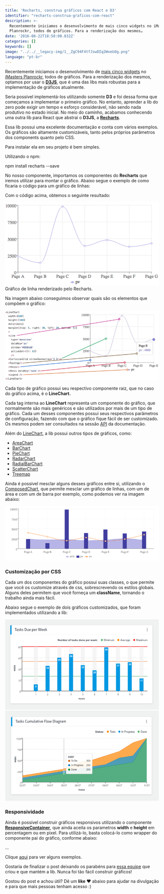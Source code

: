 ```yaml
---
title: 'Recharts, construa gráficos com React e D3'
identifier: "recharts-construa-graficos-com-react"
description: >-
  Recentemente iniciamos o desenvolvimento de mais cinco widgets no iMasters
  Planrockr, todos de gráficos. Para a renderização dos mesmos…
date: '2016-08-22T18:50:00.832Z'
categories: []
keywords: []
image: "../../__legacy-img/1__ZgC94F4tfJswDIq2WoeUdg.png"
language: "pt-br"
---
```


Recentemente iniciamos o desenvolvimento de [mais cinco widgets](https://blog.planrockr.com/novo-plano-novos-conte%C3%BAdos-e-gr%C3%A1ficos-no-planrockr-f2b4ab0c9d18#.vudj5kkkc) no [iMasters Planrockr](http://planrockr.com), todos de gráficos. Para a renderização dos mesmos, optamos por usar o [**D3JS**](https://d3js.org/), que é uma das libs mais robustas para a implementação de gráficos atualmente.

Seria possível implementá-los utilizando somente **D3** e foi dessa forma que começamos a implementar o primeiro gráfico. No entanto, aprender a lib do zero pode exigir um tempo e esforço considerável, não sendo nada produtivo no estado inicial. No meio do caminho, acabamos conhecendo uma outra lib para React que abstrai o **D3JS**, a [**Recharts**](http://recharts.org/).

Essa lib possui uma excelente documentação e conta com vários exemplos. Os gráficos são altamente customizáveis, tanto pelos próprios parâmetros dos components quanto pelo CSS.

Para instalar ela em seu projeto é bem simples.

Utilizando o npm:

npm install recharts --save

No nosso componente, importamos os componentes do **Recharts** que iremos utilizar para montar o gráfico. Abaixo segue o exemplo de como ficaria o código para um gráfico de linhas:

Com o código acima, obtemos o seguinte resultado:

![Gráfico de linha renderizado pelo Recharts.](../../__legacy-img/1__af9UjLpzsJ__PiMcmcTDEnQ.png)
Gráfico de linha renderizado pelo Recharts.

Na imagem abaixo conseguimos observar quais são os elementos que compõem o gráfico:

![](../../__legacy-img/1__WfFRIrgKGSM4aZr__RoGIyw.jpeg)

Cada tipo de gráfico possui seu respectivo componente raiz, que no caso do gráfico acima, é o **LineChart.**

Cada tag interna ao **LineChart** representa um componente do gráfico, que normalmente são mais genéricos e são utilizados por mais de um tipo de gráfico. Cada um desses componentes possui seus respectivos parâmetros de configuração, fazendo com que o gráfico fique fácil de ser customizado. Os mesmos podem ser consultados na sessão [API](http://recharts.org/api) da documentação.

Além do [LineChart](http://recharts.org/api#LineChart), a lib possui outros tipos de gráficos, como:

*   [AreaChart](http://recharts.org/api#AreaChart)
*   [BarChart](http://recharts.org/api#BarChart)
*   [PieChart](http://recharts.org/api#PieChart)
*   [RadarChart](http://recharts.org/api#RadarChart)
*   [RadialBarChart](http://recharts.org/api#RadialBarChart)
*   [ScatterChart](http://recharts.org/api#ScatterChart)
*   [Treemap](http://recharts.org/api#Treemap)

Ainda é possível mesclar alguns desses gráficos entre si, utilizando o [ComposedChart](http://recharts.org/api#ComposedChart), que permite mesclar um gráfico de linhas, com um de área e com um de barra por exemplo, como podemos ver na imagem abaixo:

![](../../__legacy-img/1__dm0yQ0VfDXQ__5__I__vIpmIA.png)

### Customização por CSS

Cada um dos componentes do gráfico possui suas classes, o que permite que você os customize através de css, sobrescrevendo os estilos globais. Alguns deles permitem que você forneça um **className**, tornando o trabalho ainda mais fácil.

Abaixo segue o exemplo de dois gráficos customizados, que foram implementados utilizando a lib:

![](../../__legacy-img/1__Gi4ro0h4lX1dVk9cfp6ZOg.png)
![](../../__legacy-img/1__fbvRI7kxAQzAxhlnroCr4Q.png)

### Responsividade

Ainda é possível construir gráficos responsivos utilizando o componente [**ResponsiveContainer**](http://recharts.org/api#ResponsiveContainer), que ainda aceita os parametros **width** e **height** em percentagem ou em pixel. Para utilizá-lo, basta colocá-lo como wrapper do componente pai do gráfico, conforme abaixo:

<ResponsiveContainer>
  <LineChart>
   ...
  </LineChart>
</ResponsiveContainer>

Clique [aqui](http://recharts.org/examples#AreaResponsiveContainer) para ver alguns exemplos.

Gostaria de finalizar o post deixando os parabéns para [essa equipe](https://github.com/recharts/recharts/graphs/contributors) que criou e que mantém a lib. Nunca foi tão fácil construir gráficos!

Gostou do post e achou útil? Dê um **like** ❤️ abaixo para ajudar na divulgação e para que mais pessoas tenham acesso :)
